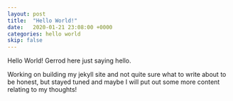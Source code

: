 ```yaml
---
layout: post
title:  "Hello World!"
date:   2020-01-21 23:08:00 +0000
categories: hello world
skip: false
---
```

Hello World! Gerrod here just saying hello.

Working on building my jekyll site and not quite sure what to write about to be honest, but stayed tuned and maybe I will put out some more content relating to my thoughts!
